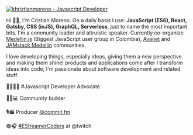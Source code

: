 [![khriztianmoreno - Javascript Developer](https://res.cloudinary.com/khriztianmoreno/image/upload/f_auto,g_auto/v1594300897/KM-brand/km-keyvisual.png)](https://www.khriztianmoreno.com)

Hi 👋🏻, I'm Cristian Moreno. On a daily basis I use: **JavaScript (ES6), React, Gatsby, CSS (inJS), GraphQL, Serverless**, just to name the most important bits. 
I'm a community leader and altruistic speaker. Currently co-organize [Medellin.js](http://medellinjs.org/) (Biggest JavaScript user group in Colombia), [Avanet](https://avanet.org/) and [JAMstack Medellin](https://www.meetup.com/jamstack-medellin/) communities.

I love developing things, especially ideas, giving them a new perspective and making them shine! products and applications come after I transform ideas into code; I'm passionate about software development and related stuff.

🥑👨🏼‍💻 #Javascript Developer Advocate

🦸🏼💻 Community builder

🎙📻 Producer [@commit.fm](https://anchor.fm/khriztianmoreno)

🟣🎧 [#EStreamerCoders](https://www.twitch.tv/khriztianmoreno) at @twitch
